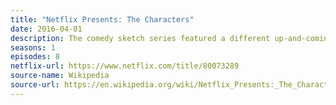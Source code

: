 ```yaml
---
title: "Netflix Presents: The Characters"
date: 2016-04-01
description: The comedy sketch series featured a different up-and-coming comedian on each episode.  
seasons: 1
episodes: 8
netflix-url: https://www.netflix.com/title/80073289
source-name: Wikipedia  
source-url: https://en.wikipedia.org/wiki/Netflix_Presents:_The_Characters
---
```


